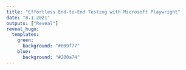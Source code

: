 ```yaml
---
title: "Effortless End-to-End Testing with Microsoft Playwright"
date: "8.1.2021"
outputs: ["Reveal"]
reveal_hugo:
  templates:
    green:
      background: "#009f77"
    blue:
      background: "#200a74"
---
```

